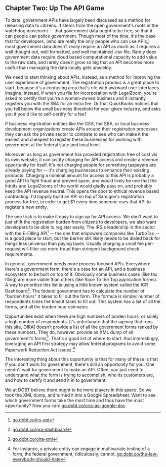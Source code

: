 ## Chapter Two: Up The API Game

To date, government APIs have largely been discussed as a method for releasing data to citizens. It stems from the open government's roots in the watchdog movement -- that government data ought to be free, so that it can people can police government. Though most of the time, it's the case that for developers, (who are really the only people who can use APIs,) most government data doesn't really require an API as much as it requires a well thought out, well formatted, and well maintained .csv file. Rarely does government data require cloud based computational capacity to add value to the raw data, and rarely does it grow so big that an API becomes more useful than managing the data locally gets unwieldy.

We need to start thinking about APIs, instead, as a method for improving the user experience of government. The registration process is a great place to start, because it's a confusing area that's rife with awkward user interfaces. Imagine, instead, if when you file for incorporation with LegalZoom, you're asked to certify that you're a woman-owned business and it instantly registers you with the SBA for an extra fee. Or that QuickBooks notices that you fall below the small business threshold for your given industry, and asks you if you'd like to self-certify for a fee?

If business registration entities like the GSA, the SBA, or local business development organizations create APIs around their registration processes they can ask the private sector to compete to see who can make it the easiest and cheapest to register these businesses for working with government at the federal state and local level.

Moreover, as long as government has provided registration free of cost via its own website, it can justify charging for API access and create a revenue opportunity for itself. It's not charging people for something taxpayers are already paying for -- it's charging businesses to enhance their existing products. Charging a nominal amount for access to this API is probably a good API to fight fraud and prevent spam, and would likely be one that the Intuits and LegalZooms of the world would gladly pass on, and probably keep the API revenue neutral. This opens the door to ethical revenue based contracting: I'd happily build an API on top of Sam.gov's registration process for free, in order to get $1 every time someone uses that API to register a new entity.

The one trick is to make it easy to sign up for API access. We don't want to just shift the registration burden from citizens to developers, we also want developers to be able to register easily.  The IRS's leadership in the sector with the E-Filling API[^2] -- the one that empowers companies like TurboTax -- is a good place to start, but the barrier still likely needs to be dialed back for things less universal than paying taxes. Usually charging a small fee per-request will filter out more fraud than stringent background check requirements.

In general, government needs more process focused APIs. Everywhere there's a government form, there's a case for an API, and a business ecosystem to be built on top of it. Obviously some business cases (like tax filing) are more viable than others (like Race To the Top application forms). A way to prioritize this list is using a little known system called the ICR Dashboard[^3]. The federal government has to calculate the number of "burden hours" it takes to fill out the form. The formula is simple: number of respondents times the time it takes to fill out. This system has a list of all the forms, and all the burden hour estimates.

Opportunities exist when there are high numbers of burden hours, or solely a high number of respondents. It's unfortunate that the agency that runs this site, OIRA] doesn't provide a list of all the government forms ranked by these numbers. They do, however, provide an XML dump of all government's forms[^4]. That's a good list of where to start. And interestingly, leveraging an API first strategy may allow federal programs to avoid some Paperwork Reduction Act issues.[^5]

The interesting thing about this opportunity is that for many of these is that if you don't work for government, there's still an opportunity for you. One needn't wait for government to make an API. Often, you just need to understand what the form is trying to accomplish, who its customers are, and how to certify it and send it in to government.

We at DOBT believe there ought to be more players in this space. So we took the XML dump, and turned it into a Google Spreadsheet. Want to see which government forms take the most time and thus have the most opportunity? Now you can: [go.dobt.co/oira-as-google-doc](http://go.dobt.co/oira-as-google-doc)

[^2]: [go.dobt.co/irs-api](http://go.dobt.co/irs-api)

[^3]: [go.dobt.co/pra-dashboard](http://go.dobt.co/pra-dashboard)

[^4]: [go.dobt.co/oira-xml](http://go.dobt.co/oira-xml)

[^5]: For instance, a private entity can engage in multivariate testing of a form, the federal government, ridiculously, cannot. [go.dobt.co/the-law-everybody-should-hate](http://go.dobt.co/the-law-everybody-should-hate)
